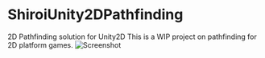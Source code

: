 # ShiroiUnity2DPathfinding
2D Pathfinding solution for Unity2D
This is a WIP project on pathfinding for 2D platform games.
![Screenshot](http://i.imgur.com/hLkVDJB.png)
